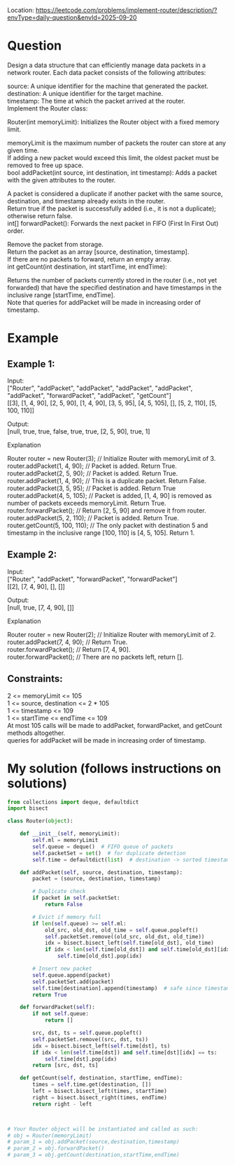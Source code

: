 Location: https://leetcode.com/problems/implement-router/description/?envType=daily-question&envId=2025-09-20
# Question
Design a data structure that can efficiently manage data packets in a network router. Each data packet consists of the following attributes:

source: A unique identifier for the machine that generated the packet.\
destination: A unique identifier for the target machine.\
timestamp: The time at which the packet arrived at the router.\
Implement the Router class:

Router(int memoryLimit): Initializes the Router object with a fixed memory limit.

memoryLimit is the maximum number of packets the router can store at any given time.\
If adding a new packet would exceed this limit, the oldest packet must be removed to free up space.\
bool addPacket(int source, int destination, int timestamp): Adds a packet with the given attributes to the router.

A packet is considered a duplicate if another packet with the same source, destination, and timestamp already exists in the router.\
Return true if the packet is successfully added (i.e., it is not a duplicate); otherwise return false.\
int[] forwardPacket(): Forwards the next packet in FIFO (First In First Out) order.

Remove the packet from storage.\
Return the packet as an array [source, destination, timestamp].\
If there are no packets to forward, return an empty array.\
int getCount(int destination, int startTime, int endTime):

Returns the number of packets currently stored in the router (i.e., not yet forwarded) that have the specified destination and have timestamps in the inclusive range [startTime, endTime].\
Note that queries for addPacket will be made in increasing order of timestamp.
 
# Example

## Example 1:

Input:\
["Router", "addPacket", "addPacket", "addPacket", "addPacket", "addPacket", "forwardPacket", "addPacket", "getCount"]\
[[3], [1, 4, 90], [2, 5, 90], [1, 4, 90], [3, 5, 95], [4, 5, 105], [], [5, 2, 110], [5, 100, 110]]

Output:\
[null, true, true, false, true, true, [2, 5, 90], true, 1]

Explanation

Router router = new Router(3); // Initialize Router with memoryLimit of 3.\
router.addPacket(1, 4, 90); // Packet is added. Return True.\
router.addPacket(2, 5, 90); // Packet is added. Return True.\
router.addPacket(1, 4, 90); // This is a duplicate packet. Return False.\
router.addPacket(3, 5, 95); // Packet is added. Return True\
router.addPacket(4, 5, 105); // Packet is added, [1, 4, 90] is removed as number of packets exceeds memoryLimit. Return True.\
router.forwardPacket(); // Return [2, 5, 90] and remove it from router.\
router.addPacket(5, 2, 110); // Packet is added. Return True.\
router.getCount(5, 100, 110); // The only packet with destination 5 and timestamp in the inclusive range [100, 110] is [4, 5, 105]. Return 1.

## Example 2:

Input:\
["Router", "addPacket", "forwardPacket", "forwardPacket"]\
[[2], [7, 4, 90], [], []]

Output:\
[null, true, [7, 4, 90], []]

Explanation

Router router = new Router(2); // Initialize Router with memoryLimit of 2.\
router.addPacket(7, 4, 90); // Return True.\
router.forwardPacket(); // Return [7, 4, 90].\
router.forwardPacket(); // There are no packets left, return [].

## Constraints:

2 <= memoryLimit <= 105\
1 <= source, destination <= 2 * 105\
1 <= timestamp <= 109\
1 <= startTime <= endTime <= 109\
At most 105 calls will be made to addPacket, forwardPacket, and getCount methods altogether.\
queries for addPacket will be made in increasing order of timestamp.
 

# My solution (follows instructions on solutions)
```python
from collections import deque, defaultdict
import bisect

class Router(object):

    def __init__(self, memoryLimit):
        self.ml = memoryLimit
        self.queue = deque()  # FIFO queue of packets
        self.packetSet = set()  # for duplicate detection
        self.time = defaultdict(list)  # destination -> sorted timestamps

    def addPacket(self, source, destination, timestamp):
        packet = (source, destination, timestamp)

        # Duplicate check
        if packet in self.packetSet:
            return False

        # Evict if memory full
        if len(self.queue) >= self.ml:
            old_src, old_dst, old_time = self.queue.popleft()
            self.packetSet.remove((old_src, old_dst, old_time))
            idx = bisect.bisect_left(self.time[old_dst], old_time)
            if idx < len(self.time[old_dst]) and self.time[old_dst][idx] == old_time:
                self.time[old_dst].pop(idx)

        # Insert new packet
        self.queue.append(packet)
        self.packetSet.add(packet)
        self.time[destination].append(timestamp)  # safe since timestamps are increasing
        return True

    def forwardPacket(self):
        if not self.queue:
            return []

        src, dst, ts = self.queue.popleft()
        self.packetSet.remove((src, dst, ts))
        idx = bisect.bisect_left(self.time[dst], ts)
        if idx < len(self.time[dst]) and self.time[dst][idx] == ts:
            self.time[dst].pop(idx)
        return [src, dst, ts]

    def getCount(self, destination, startTime, endTime):
        times = self.time.get(destination, [])
        left = bisect.bisect_left(times, startTime)
        right = bisect.bisect_right(times, endTime)
        return right - left



# Your Router object will be instantiated and called as such:
# obj = Router(memoryLimit)
# param_1 = obj.addPacket(source,destination,timestamp)
# param_2 = obj.forwardPacket()
# param_3 = obj.getCount(destination,startTime,endTime)
        
```
